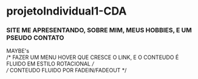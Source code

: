 # projetoIndividual1-CDA

### SITE ME APRESENTANDO, SOBRE MIM, MEUS HOBBIES, E UM PSEUDO CONTATO


MAYBE's
<br>
/* FAZER UM MENU HOVER QUE CRESCE O LINK, E O CONTEUDO É FLUIDO EM ESTILO ROTACIONAL */
<br>
/* CONTEUDO FLUIDO POR FADEIN/FADEOUT */
<br>